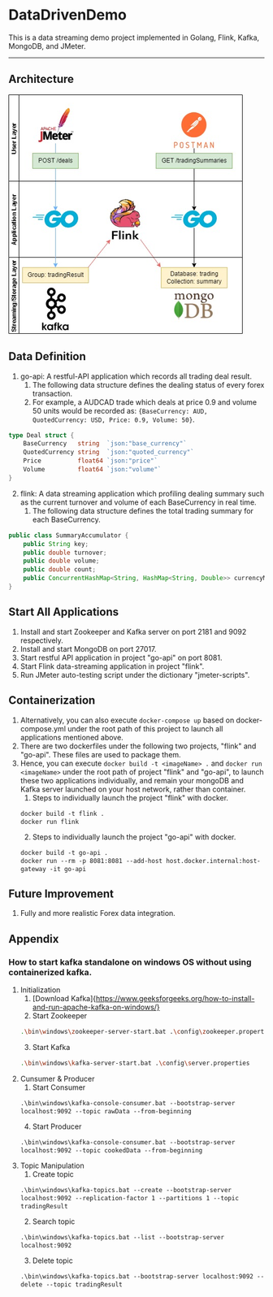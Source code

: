 
# DataDrivenDemo
This is a data streaming demo project implemented in Golang, Flink, Kafka, MongoDB, and JMeter.

---

## Architecture
![Architecture of DataDrivenDemo](DataDrivenDemoArch.jpg)

## Data Definition
1. go-api: A restful-API application which records all trading deal result.
   1. The following data structure defines the dealing status of every forex transaction.
   2. For example, a AUDCAD trade which deals at price 0.9 and volume 50 units would be recorded as: `{BaseCurrency: AUD, QuotedCurrency: USD, Price: 0.9, Volume: 50}`.
```go
type Deal struct {
	BaseCurrency   string  `json:"base_currency"`
	QuotedCurrency string  `json:"quoted_currency"`
	Price          float64 `json:"price"`
	Volume         float64 `json:"volume"`
}
```
2. flink: A data streaming application which profiling dealing summary such as the current turnover and volume of each BaseCurrency in real time.
   1. The following data structure defines the total trading summary for each BaseCurrency.
```java
public class SummaryAccumulator {
    public String key;
    public double turnover;
    public double volume;
    public double count;
    public ConcurrentHashMap<String, HashMap<String, Double>> currencyMap = new ConcurrentHashMap<>();
}
```

## Start All Applications
1. Install and start Zookeeper and Kafka server on port 2181 and 9092 respectively.
2. Install and start MongoDB on port 27017.
3. Start restful API application in project "go-api" on port 8081.
4. Start Flink data-streaming application in project "flink".
5. Run JMeter auto-testing script under the dictionary "jmeter-scripts".

## Containerization
1. Alternatively, you can also execute `docker-compose up` based on docker-compose.yml under the root path of this project to launch all applications mentioned above.
2. There are two dockerfiles under the following two projects, "flink" and "go-api". These files are used to package them.
3. Hence, you can execute `docker build -t <imageName> .` and `docker run <imageName>` under the root path of project "flink" and "go-api", to launch these two applications individually, and remain your mongoDB and Kafka server launched on your host network, rather than container.
   1. Steps to individually launch the project "flink" with docker.
   ```
   docker build -t flink .
   docker run flink
   ```
   2. Steps to individually launch the project "go-api" with docker.
   ```
   docker build -t go-api .
   docker run --rm -p 8081:8081 --add-host host.docker.internal:host-gateway -it go-api
   ```

## Future Improvement
1. Fully and more realistic Forex data integration.

## Appendix
### How to start kafka standalone on windows OS without using containerized kafka.
1. Initialization
   1. [Download Kafka]{https://www.geeksforgeeks.org/how-to-install-and-run-apache-kafka-on-windows/}
   2. Start Zookeeper
   ```sh
   .\bin\windows\zookeeper-server-start.bat .\config\zookeeper.properties
   ```
   3. Start Kafka
   ```sh
   .\bin\windows\kafka-server-start.bat .\config\server.properties
   ```
2. Cunsumer & Producer
   1. Start Consumer
   ```
   .\bin\windows\kafka-console-consumer.bat --bootstrap-server localhost:9092 --topic rawData --from-beginning
   ```
   4. Start Producer
   ```
   .\bin\windows\kafka-console-consumer.bat --bootstrap-server localhost:9092 --topic cookedData --from-beginning
   ```
3. Topic Manipulation
   1. Create topic
   ```
   .\bin\windows\kafka-topics.bat --create --bootstrap-server localhost:9092 --replication-factor 1 --partitions 1 --topic tradingResult
   ```
   2. Search topic
   ```
   .\bin\windows\kafka-topics.bat --list --bootstrap-server localhost:9092
   ```
   3. Delete topic
   ```
   .\bin\windows\kafka-topics.bat --bootstrap-server localhost:9092 --delete --topic tradingResult
   ```
